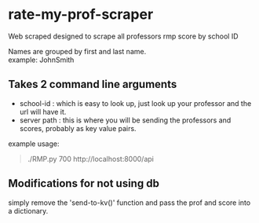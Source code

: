 # rate-my-prof-scraper
Web scraped designed to scrape all professors rmp score by school ID


Names are grouped by first and last name.   
example: JohnSmith


## Takes 2 command line arguments
* school-id : which is easy to look up, just look up your professor and the url will have it. 
* server path : this is where you will be sending the professors and scores, probably as key value pairs.  

example usage:
> ./RMP.py 700 http://localhost:8000/api 

## Modifications for not using db
simply remove the 'send-to-kv()' function and pass the prof and score into a dictionary.  
